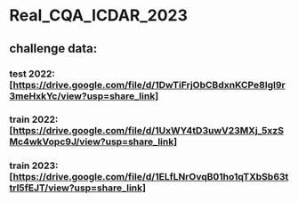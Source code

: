 # Real_CQA_ICDAR_2023

## challenge data: 
### test 2022: [https://drive.google.com/file/d/1DwTiFrjObCBdxnKCPe8lgl9r3meHxkYc/view?usp=share_link]
### train 2022: [https://drive.google.com/file/d/1UxWY4tD3uwV23MXj_5xzSMc4wkVopc9J/view?usp=share_link]
### train 2023: [https://drive.google.com/file/d/1ELfLNrOvqB01ho1qTXbSb63ttrl5fEJT/view?usp=share_link]

